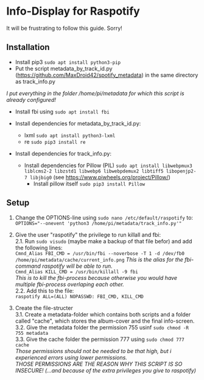 # Info-Display for Raspotify

It will be frustrating to follow this guide. Sorry!

## Installation
* Install pip3 ```sudo apt install python3-pip```
* Put the script metadata_by_track_id.py (https://github.com/MaxDroid42/spotify_metadata) in the same directory as track_info.py<br>

*I put everything in the folder /home/pi/metadata for which this script is already configured!*

* Install fbi using ```sudo apt install fbi```

* Install dependencies for metadata_by_track_id.py:
  * lxml ```sudo apt install python3-lxml```
  * re ```sudo pip3 install re```

* Install dependencies for track_info.py:
  * Install dependencies for Pillow (PIL) ```sudo apt install libwebpmux3 liblcms2-2 libzstd1 libwebp6 libwebpdemux2 libtiff5 libopenjp2-7 libjbig0``` (see https://www.piwheels.org/project/Pillow/)
    * Install pillow itself ```sudo pip3 install Pillow```
    
## Setup
1. Change the OPTIONS-line using ```sudo nano /etc/default/raspotify``` to:<br>
```OPTIONS="--onevent 'python3 /home/pi/metadata/track_info.py'"```

2. Give the user "raspotify" the privilege to run killall and fbi:
<br>2.1. Run ```sudo visudo``` (maybe make a backup of that file befor) and add the following lines:<br>
```Cmnd_Alias FBI_CMD = /usr/bin/fbi --noverbose -T 1 -d /dev/fb0 /home/pi/metadata/cache/current_info.png```
*This is the alias for the fbi-command raspotify will be able to run.*<br>
```Cmnd_Alias KILL_CMD = /usr/bin/killall -9 fbi```<br>
*This is to kill the fbi-process because otherwise you would have multiple fbi-process overlaping each other.*
<br>2.2. Add this to the file:<br>
```raspotify ALL=(ALL) NOPASSWD: FBI_CMD, KILL_CMD```

3. Create the file-structer
<br>3.1. Create a metadata-folder which contains both scripts and a folder called "cache", which stores the album-cover and the final info-screen.
<br>3.2. Give the metadata folder the permission 755 usinf ```sudo chmod -R 755 metadata```
<br>3.3. Give the cache folder the permission 777 using ```sudo chmod 777 cache```<br>
*Those permissions should not be needed to be that high, but i experienced errors using lower permissions.*<br>
*THOSE PERMISSIONS ARE THE REASON WHY THIS SCRIPT IS SO INSECURE! (...and because of the extra privileges you give to raspotify)*
